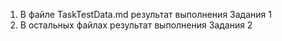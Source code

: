1. В файле TaskTestData.md результат выполнения Задания 1
2. В остальных файлах результат выполнения Задания 2
